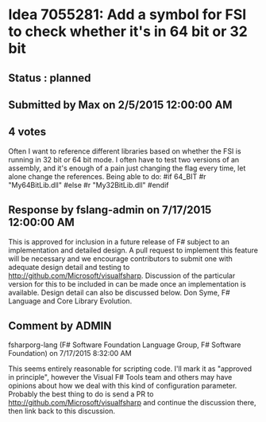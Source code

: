 # Idea 7055281: Add a symbol for FSI to check whether it's in 64 bit or 32 bit #

## Status : planned

## Submitted by Max on 2/5/2015 12:00:00 AM

## 4 votes

Often I want to reference different libraries based on whether the FSI is running in 32 bit or 64 bit mode. I often have to test two versions of an assembly, and it's enough of a pain just changing the flag every time, let alone change the references. Being able to do:
#if 64_BIT
#r "My64BitLib.dll"
#else
#r "My32BitLib.dll"
#endif

## Response by fslang-admin on 7/17/2015 12:00:00 AM

This is approved for inclusion in a future release of F# subject to an implementation and detailed design. A pull request to implement this feature will be necessary and we encourage contributors to submit one with adequate design detail and testing to http://github.com/Microsoft/visualfsharp. Discussion of the particular version for this to be included in can be made once an implementation is available.
Design detail can also be discussed below.
Don Syme, F# Language and Core Library Evolution.


## Comment by ADMIN
fsharporg-lang (F# Software Foundation Language Group, F# Software Foundation) on 7/17/2015 8:32:00 AM

This seems entirely reasonable for scripting code.
I'll mark it as "approved in principle", however the Visual F# Tools team and others may have opinions about how we deal with this kind of configuration parameter. Probably the best thing to do is send a PR to http://github.com/Microsoft/visualfsharp and continue the discussion there, then link back to this discussion.
